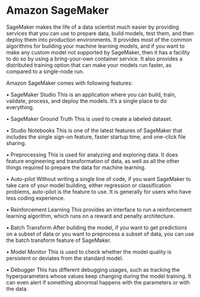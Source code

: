 
# Amazon SageMaker

SageMaker makes the life of a data scientist much easier by providing services that you can use to prepare data, build models, test them, and then deploy them into production environments. It provides most of the common algorithms for building your machine learning models, and if you want to make any custom model not supported by SageMaker, then it has a facility to do so by using a bring-your-own container service. It also provides a distributed training option that can make your models run faster, as compared to a single-node run.


Amazon SageMaker comes with following features:

• SageMaker Studio
This is an application where you can build, train, validate, process,
and deploy the models. It’s a single place to do everything.

• SageMaker Ground Truth
This is used to create a labeled dataset.

• Studio Notebooks
This is one of the latest features of SageMaker that includes the
single sign-on feature, faster startup time, and one-click file
sharing.

• Preprocessing
This is used for analyzing and exploring data. It does feature
engineering and transformation of data, as well as all the other
things required to prepare the data for machine learning. 

• Auto-pilot
Without writing a single line of code, if you want SageMaker to
take care of your model building, either regression or classification
problems, auto-pilot is the feature to use. It is generally for users
who have less coding experience.

• Reinforcement Learning
This provides an interface to run a reinforcement learning
algorithm, which runs on a reward and penalty architecture.

• Batch Transform
After building the model, if you want to get predictions on a subset
of data or you want to preprocess a subset of data, you can use the
batch transform feature of SageMaker.

• Model Monitor
This is used to check whether the model quality is persistent or
deviates from the standard model.

• Debugger
This has different debugging usages, such as tracking the
hyperparameters whose values keep changing during the model
training. It can even alert if something abnormal happens with the
parameters or with the data.


